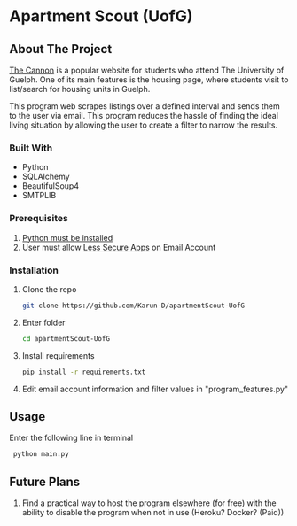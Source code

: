 <!-- PROJECT Title -->
# Apartment Scout (UofG)

<!-- ABOUT THE PROJECT -->
## About The Project

[The Cannon](https://www.thecannon.ca/) is a popular website for students who attend The University of Guelph. One of its main features is the housing page, where students visit to list/search for housing units in Guelph. 

This program web scrapes listings over a defined interval and sends them to the user via email. This program reduces the hassle of finding the ideal living situation by allowing the user to create a filter to narrow the results.

### Built With

* Python
* SQLAlchemy
* BeautifulSoup4
* SMTPLIB

### Prerequisites

1. [Python must be installed](https://www.python.org/downloads/)
2. User must allow [Less Secure Apps](https://myaccount.google.com/lesssecureapps) on Email Account

### Installation

1. Clone the repo
   ```sh
   git clone https://github.com/Karun-D/apartmentScout-UofG
   ```
2. Enter folder
   ```sh
   cd apartmentScout-UofG
   ```
3. Install requirements
   ```sh
   pip install -r requirements.txt
   ```
4. Edit email account information and filter values in "program_features.py"

<!-- USAGE EXAMPLES -->
## Usage

Enter the following line in terminal
  ```sh
   python main.py
   ```

<!-- ROADMAP -->
## Future Plans

1. Find a practical way to host the program elsewhere (for free) with the ability to disable the program when not in use (Heroku? Docker? (Paid))
